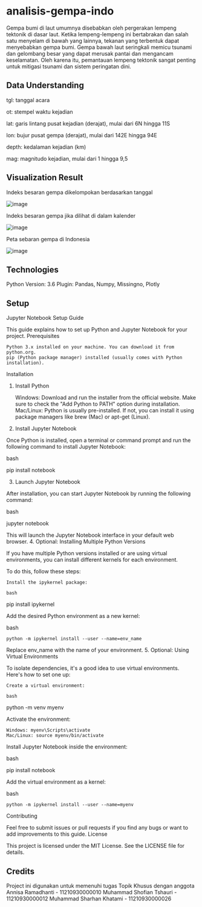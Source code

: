 # analisis-gempa-indo
Gempa bumi di laut umumnya disebabkan oleh pergerakan lempeng tektonik di dasar laut. Ketika lempeng-lempeng ini bertabrakan dan salah satu menyelam di bawah yang lainnya, tekanan yang terbentuk dapat menyebabkan gempa bumi. Gempa bawah laut seringkali memicu tsunami dan gelombang besar yang dapat merusak pantai dan mengancam keselamatan. Oleh karena itu, pemantauan lempeng tektonik sangat penting untuk mitigasi tsunami dan sistem peringatan dini.

## Data Understanding
tgl: tanggal acara

ot: stempel waktu kejadian

lat: garis lintang pusat kejadian (derajat), mulai dari 6N hingga 11S

lon: bujur pusat gempa (derajat), mulai dari 142E hingga 94E

depth: kedalaman kejadian (km)

mag: magnitudo kejadian, mulai dari 1 hingga 9,5

## Visualization Result
Indeks besaran gempa dikelompokan berdasarkan tanggal

![image](https://github.com/user-attachments/assets/e17cc9b3-69c9-413e-8287-be7accfcbb4c)

Indeks besaran gempa jika dilihat di dalam kalender

![image](https://github.com/user-attachments/assets/57c9966f-635f-48f7-8270-166e388a64de)

Peta sebaran gempa di Indonesia

![image](https://github.com/user-attachments/assets/ee4040ec-f626-4aed-8917-f056fc097b54)

## Technologies
Python Version: 3.6
Plugin: Pandas, Numpy, Missingno, Plotly

## Setup
Jupyter Notebook Setup Guide

This guide explains how to set up Python and Jupyter Notebook for your project.
Prerequisites

    Python 3.x installed on your machine. You can download it from python.org.
    pip (Python package manager) installed (usually comes with Python installation).

Installation
1. Install Python

    Windows: Download and run the installer from the official website. Make sure to check the "Add Python to PATH" option during installation.
    Mac/Linux: Python is usually pre-installed. If not, you can install it using package managers like brew (Mac) or apt-get (Linux).

2. Install Jupyter Notebook

Once Python is installed, open a terminal or command prompt and run the following command to install Jupyter Notebook:

bash

pip install notebook

3. Launch Jupyter Notebook

After installation, you can start Jupyter Notebook by running the following command:

bash

jupyter notebook

This will launch the Jupyter Notebook interface in your default web browser.
4. Optional: Installing Multiple Python Versions

If you have multiple Python versions installed or are using virtual environments, you can install different kernels for each environment.

To do this, follow these steps:

    Install the ipykernel package:

    bash

pip install ipykernel

Add the desired Python environment as a new kernel:

bash

    python -m ipykernel install --user --name=env_name

Replace env_name with the name of your environment.
5. Optional: Using Virtual Environments

To isolate dependencies, it's a good idea to use virtual environments. Here's how to set one up:

    Create a virtual environment:

    bash

python -m venv myenv

Activate the environment:

    Windows: myenv\Scripts\activate
    Mac/Linux: source myenv/bin/activate

Install Jupyter Notebook inside the environment:

bash

pip install notebook

Add the virtual environment as a kernel:

bash

    python -m ipykernel install --user --name=myenv

Contributing

Feel free to submit issues or pull requests if you find any bugs or want to add improvements to this guide.
License

This project is licensed under the MIT License. See the LICENSE file for details.

## Credits
Project ini digunakan untuk memenuhi tugas Topik Khusus dengan anggota
Annisa Ramadhanti - 11210930000010
Muhammad Shofian Tshauri - 11210930000012
Muhammad Sharhan Khatami - 11210930000026
